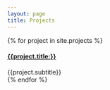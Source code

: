 ```yaml
---
layout: page
title: Projects
---
```


<!-- {% for project in site.nba %}
  <div class="project">
    <h4>{{project.title}}</h4>
    {{project.content}}
  </div>
{% endfor %} -->

{% for project in site.projects %}
  <div class="project">
    <h4><a href="{{project.url}}">{{project.title:}}</a></h4><a>{{project.subtitle}}</a>
    <!-- <h5><a href="{{project.url}}">{{project.subtitle}}</a></h6> -->
  </div>
{% endfor %}